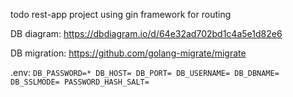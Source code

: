 todo rest-app project using gin framework for routing

DB diagram: https://dbdiagram.io/d/64e32ad702bd1c4a5e1d82e6

DB migration: https://github.com/golang-migrate/migrate

.env:
`
DB_PASSWORD=*
DB_HOST=
DB_PORT=
DB_USERNAME=
DB_DBNAME=
DB_SSLMODE=
PASSWORD_HASH_SALT=
`
